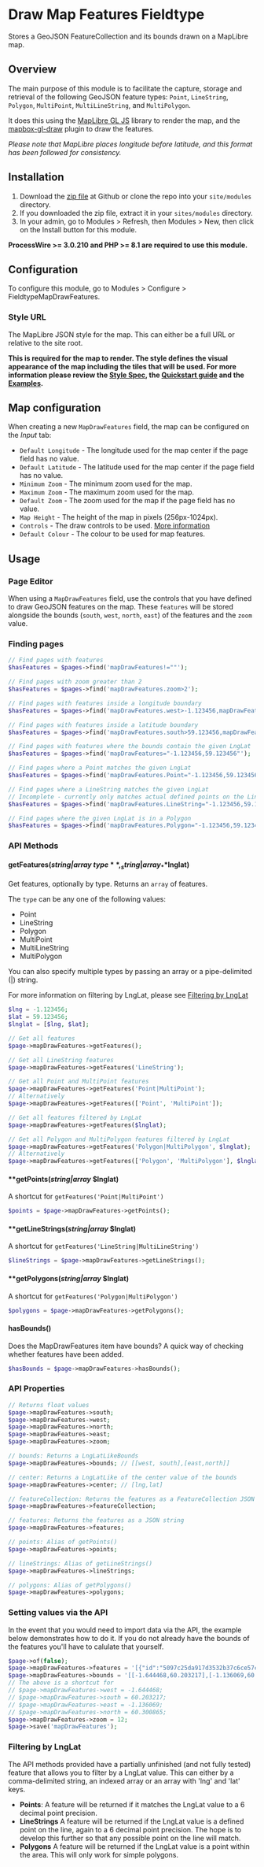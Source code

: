 # Draw Map Features Fieldtype
Stores a GeoJSON FeatureCollection and its bounds drawn on a MapLibre map.

## Overview
The main purpose of this module is to facilitate the capture, storage and retrieval of the following GeoJSON feature types: `Point`, `LineString`, `Polygon`, `MultiPoint`,  `MultiLineString`, and `MultiPolygon`.

It does this using the [MapLibre GL JS](https://maplibre.org/maplibre-gl-js-docs/api/) library to render the map, and the [mapbox-gl-draw](https://github.com/mapbox/mapbox-gl-draw) plugin to draw the features.

*Please note that MapLibre places longitude before latitude, and this format has been followed for consistency.*

## Installation
1. Download the [zip file](https://github.com/nbcommunication/FieldtypeMapDrawFeatures/archive/master.zip) at Github or clone the repo into your `site/modules` directory.
2. If you downloaded the zip file, extract it in your `sites/modules` directory.
3. In your admin, go to Modules > Refresh, then Modules > New, then click on the Install button for this module.

**ProcessWire >= 3.0.210 and PHP >= 8.1 are required to use this module.**

## Configuration
To configure this module, go to Modules > Configure > FieldtypeMapDrawFeatures.

### Style URL
The MapLibre JSON style for the map. This can either be a full URL or relative to the site root.

**This is required for the map to render. The style defines the visual appearance of the map including the tiles that will be used. For more information please review the [Style Spec](https://maplibre.org/maplibre-style-spec/), the [Quickstart guide](https://maplibre.org/maplibre-gl-js-docs/api/#quickstart) and the [Examples](https://maplibre.org/maplibre-gl-js-docs/example/).**

## Map configuration
When creating a new `MapDrawFeatures` field, the map can be configured on the *Input* tab:

* `Default Longitude` - The longitude used for the map center if the page field has no value.
* `Default Latitude` - The latitude used for the map center if the page field has no value.
* `Minimum Zoom` - The minimum zoom used for the map.
* `Maximum Zoom` - The maximum zoom used for the map.
* `Default Zoom` - The zoom used for the map if the page field has no value.
* `Map Height` - The height of the map in pixels (256px-1024px).
* `Controls` - The draw controls to be used. [More information](https://github.com/mapbox/mapbox-gl-draw/blob/main/docs/API.md)
* `Default Colour` - The colour to be used for map features.

## Usage

### Page Editor
When using a `MapDrawFeatures` field, use the controls that you have defined to draw GeoJSON features on the map. These `features` will be stored alongside the bounds (`south`, `west`, `north`, `east`) of the features and the `zoom` value.

### Finding pages
```php
// Find pages with features
$hasFeatures = $pages->find('mapDrawFeatures!=""');

// Find pages with zoom greater than 2
$hasFeatures = $pages->find('mapDrawFeatures.zoom>2');

// Find pages with features inside a longitude boundary
$hasFeatures = $pages->find('mapDrawFeatures.west>-1.123456,mapDrawFeatures.east<1.123456');

// Find pages with features inside a latitude boundary
$hasFeatures = $pages->find('mapDrawFeatures.south>59.123456,mapDrawFeatures.north<60.123456');

// Find pages with features where the bounds contain the given LngLat
$hasFeatures = $pages->find('mapDrawFeatures="-1.123456,59.123456"');

// Find pages where a Point matches the given LngLat
$hasFeatures = $pages->find('mapDrawFeatures.Point="-1.123456,59.123456"');

// Find pages where a LineString matches the given LngLat
// Incomplete - currently only matches actual defined points on the LineString, not any possible point on the line
$hasFeatures = $pages->find('mapDrawFeatures.LineString="-1.123456,59.123456"');

// Find pages where the given LngLat is in a Polygon
$hasFeatures = $pages->find('mapDrawFeatures.Polygon="-1.123456,59.123456"');
```

### API Methods

#### **getFeatures(**_string|array_ **$type**, _string|array_ **$lnglat)**
Get features, optionally by type. Returns an `array` of features.

The `type` can be any one of the following values:
- Point
- LineString
- Polygon
- MultiPoint
- MultiLineString
- MultiPolygon

You can also specify multiple types by passing an array or a pipe-delimited (|) string.

For more information on filtering by LngLat, please see [Filtering by LngLat](#filtering-by-lnglat)

```php
$lng = -1.123456;
$lat = 59.123456;
$lnglat = [$lng, $lat];

// Get all features
$page->mapDrawFeatures->getFeatures();

// Get all LineString features
$page->mapDrawFeatures->getFeatures('LineString');

// Get all Point and MultiPoint features
$page->mapDrawFeatures->getFeatures('Point|MultiPoint');
// Alternatively
$page->mapDrawFeatures->getFeatures(['Point', 'MultiPoint']);

// Get all features filtered by LngLat
$page->mapDrawFeatures->getFeatures($lnglat);

// Get all Polygon and MultiPolygon features filtered by LngLat
$page->mapDrawFeatures->getFeatures('Polygon|MultiPolygon', $lnglat);
// Alternatively
$page->mapDrawFeatures->getFeatures(['Polygon', 'MultiPolygon'], $lnglat);
```

#### **getPoints(_string|array_ **$lnglat)**
A shortcut for `getFeatures('Point|MultiPoint')`
```php
$points = $page->mapDrawFeatures->getPoints();
```

#### **getLineStrings(_string|array_ **$lnglat)**
A shortcut for `getFeatures('LineString|MultiLineString')`
```php
$lineStrings = $page->mapDrawFeatures->getLineStrings();
```

#### **getPolygons(_string|array_ **$lnglat)**
A shortcut for `getFeatures('Polygon|MultiPolygon')`
```php
$polygons = $page->mapDrawFeatures->getPolygons();
```

#### **hasBounds()**
Does the MapDrawFeatures item have bounds? A quick way of checking whether features have been added.
```php
$hasBounds = $page->mapDrawFeatures->hasBounds();
```

### API Properties
```php
// Returns float values
$page->mapDrawFeatures->south;
$page->mapDrawFeatures->west;
$page->mapDrawFeatures->north;
$page->mapDrawFeatures->east;
$page->mapDrawFeatures->zoom;

// bounds: Returns a LngLatLikeBounds
$page->mapDrawFeatures->bounds; // [[west, south],[east,north]]

// center: Returns a LngLatLike of the center value of the bounds
$page->mapDrawFeatures->center; // [lng,lat]

// featureCollection: Returns the features as a FeatureCollection JSON string
$page->mapDrawFeatures->featureCollection;

// features: Returns the features as a JSON string
$page->mapDrawFeatures->features;

// points: Alias of getPoints()
$page->mapDrawFeatures->points;

// lineStrings: Alias of getLineStrings()
$page->mapDrawFeatures->lineStrings;

// polygons: Alias of getPolygons()
$page->mapDrawFeatures->polygons;
```


### Setting values via the API
In the event that you would need to import data via the API, the example below demonstrates how to do it. If you do not already have the bounds of the features you'll have to calulate that yourself.
```php
$page->of(false);
$page->mapDrawFeatures->features = '[{"id":"5097c25da917d3532b37c6ce57cb0ffe","type":"Feature","properties":{},"geometry":{"coordinates":[[[-1.2406185250501949,60.28562764582293],[-1.291868396313589,60.273431759804595],[-1.377558181066803,60.25573964627907],[-1.3414782716976106,60.241701168376096],[-1.27833843029984,60.234984986226266],[-1.2143785909624398,60.240480146752645],[-1.2086386053815374,60.26387513911979],[-1.2406185250501949,60.28562764582293]]],"type":"Polygon"}},{"id":"7d756bf0d747cd0ecb33c494ebcb159a","type":"Feature","properties":{},"geometry":{"coordinates":[[[-1.548937750573316,60.27160198465933],[-1.445618010105818,60.27038207770991],[-1.4546379874475974,60.242515157508166],[-1.522287817516201,60.23661327802367],[-1.5452477598420842,60.246991736195525],[-1.548937750573316,60.27160198465933]]],"type":"Polygon"}}]';
$page->mapDrawFeatures->bounds = '[[-1.644468,60.203217],[-1.136069,60.300865]]';
// The above is a shortcut for
// $page->mapDrawFeatures->west = -1.644468;
// $page->mapDrawFeatures->south = 60.203217;
// $page->mapDrawFeatures->east = -1.136069;
// $page->mapDrawFeatures->north = 60.300865;
$page->mapDrawFeatures->zoom = 12;
$page->save('mapDrawFeatures');

```

<a id="filtering-by-lnglat"></a>
### Filtering by LngLat

The API methods provided have a partially unfinished (and not fully tested) feature that allows you to filter by a LngLat value. This can either by a comma-delimited string, an indexed array or an array with 'lng' and 'lat' keys.

- **Points**: A feature will be returned if it matches the LngLat value to a 6 decimal point precision.
- **LineStrings** A feature will be returned if the LngLat value is a defined point on the line, again to a 6 decimal point precision. The hope is to develop this further so that any possible point on the line will match.
- **Polygons** A feature will be returned if the LngLat value is a point within the area. This will only work for simple polygons.

